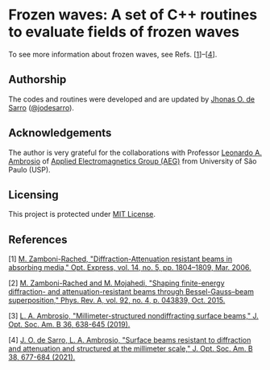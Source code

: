 # Frozen waves: A set of C++ routines to evaluate fields of frozen waves
To see more information about frozen waves, see Refs. [[1](#references)]–[[4](#references)].

## Authorship
The codes and routines were developed and are updated by <a href="https://www.researchgate.net/profile/Jhonas-de-Sarro">Jhonas O. de Sarro</a> ([@jodesarro]( https://github.com/jodesarro )).

## Acknowledgements
The author is very grateful for the collaborations with Professor <a href="https://www.researchgate.net/profile/Leonardo-Ambrosio">Leonardo A. Ambrosio</a> of <a href="http://www.sel.eesc.usp.br/leonardo">Applied Electromagnetics Group (AEG)</a> from University of São Paulo (USP).

## Licensing
This project is protected under <a href="LICENSE">MIT License</a>. 

## References
[1] <a href="https://doi.org/10.1364/OE.14.001804">M. Zamboni-Rached, "Diffraction-Attenuation resistant beams in absorbing media," Opt. Express, vol. 14, no. 5, pp. 1804–1809, Mar. 2006.</a>

[2] <a href="https://doi.org/10.1103/PhysRevA.92.043839">M. Zamboni-Rached and M. Mojahedi, "Shaping finite-energy diffraction- and attenuation-resistant beams through Bessel-Gauss–beam superposition," Phys. Rev. A, vol. 92, no. 4, p. 043839, Oct. 2015.</a>

[3] <a href="https://doi.org/10.1364/JOSAB.36.000638">L. A. Ambrosio, "Millimeter-structured nondiffracting surface beams," J. Opt. Soc. Am. B 36, 638-645 (2019).</a>

[4] <a href="https://doi.org/10.1364/JOSAB.412756">J. O. de Sarro, L. A. Ambrosio, "Surface beams resistant to diffraction and attenuation and structured at the millimeter scale," J. Opt. Soc. Am. B 38, 677-684 (2021).</a>
